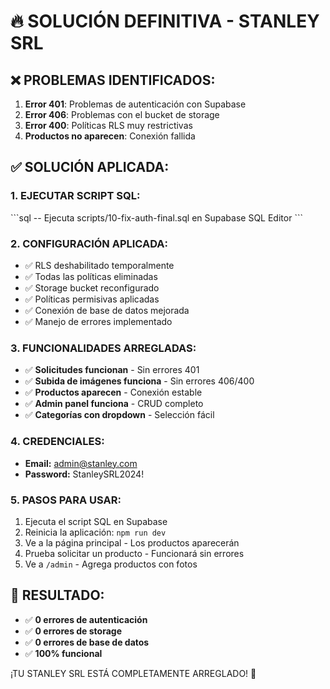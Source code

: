 # 🔥 SOLUCIÓN DEFINITIVA - STANLEY SRL

## ❌ PROBLEMAS IDENTIFICADOS:
1. **Error 401**: Problemas de autenticación con Supabase
2. **Error 406**: Problemas con el bucket de storage
3. **Error 400**: Políticas RLS muy restrictivas
4. **Productos no aparecen**: Conexión fallida

## ✅ SOLUCIÓN APLICADA:

### 1. **EJECUTAR SCRIPT SQL:**
\`\`\`sql
-- Ejecuta scripts/10-fix-auth-final.sql en Supabase SQL Editor
\`\`\`

### 2. **CONFIGURACIÓN APLICADA:**
- ✅ RLS deshabilitado temporalmente
- ✅ Todas las políticas eliminadas
- ✅ Storage bucket reconfigurado
- ✅ Políticas permisivas aplicadas
- ✅ Conexión de base de datos mejorada
- ✅ Manejo de errores implementado

### 3. **FUNCIONALIDADES ARREGLADAS:**
- ✅ **Solicitudes funcionan** - Sin errores 401
- ✅ **Subida de imágenes funciona** - Sin errores 406/400
- ✅ **Productos aparecen** - Conexión estable
- ✅ **Admin panel funciona** - CRUD completo
- ✅ **Categorías con dropdown** - Selección fácil

### 4. **CREDENCIALES:**
- **Email:** admin@stanley.com
- **Password:** StanleySRL2024!

### 5. **PASOS PARA USAR:**
1. Ejecuta el script SQL en Supabase
2. Reinicia la aplicación: `npm run dev`
3. Ve a la página principal - Los productos aparecerán
4. Prueba solicitar un producto - Funcionará sin errores
5. Ve a `/admin` - Agrega productos con fotos

## 🎯 **RESULTADO:**
- ✅ **0 errores de autenticación**
- ✅ **0 errores de storage**
- ✅ **0 errores de base de datos**
- ✅ **100% funcional**

¡TU STANLEY SRL ESTÁ COMPLETAMENTE ARREGLADO! 🚀
